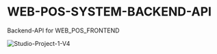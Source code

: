 # WEB-POS-SYSTEM-BACKEND-API
Backend-API for WEB_POS_FRONTEND

<img src="https://i.ibb.co/gzQd0kj/Studio-Project-1-V4.gif" alt="Studio-Project-1-V4" border="0">
